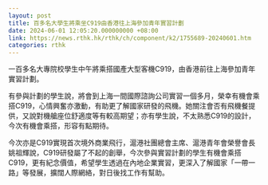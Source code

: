 ```yaml
---
layout: post
title: 百多名大學生將乘坐C919由香港往上海參加青年實習計劃
date: 2024-06-01 12:05:20.000000000 +08:00
link: https://news.rthk.hk/rthk/ch/component/k2/1755689-20240601.htm
categories: rthk
---
```


一百多名大專院校學生中午將乘搭國產大型客機C919，由香港前往上海參加青年實習計劃。

有參與計劃的學生說，將會到上海一間國際諮詢公司實習一個多月，榮幸有機會乘搭C919，心情興奮亦激動，有助更了解國家研發的飛機。她關注會否有飛機餐提供，又說對機艙座位舒適度等有較高期望；亦有學生說，不太熟悉C919的設計，今次有機會乘搭，形容有點期待。

今次亦是C919實現首次境外商業飛行，滬港社團總會主席、滬港青年會榮譽會長姚祖輝說，C919研發屬了不起的創舉，今次參與實習計劃的學生有機會乘搭C919，更有紀念價值，希望學生透過在內地企業實習，更深入了解國家「一帶一路」等發展，擴闊人際網絡，對日後找工作有幫助。
